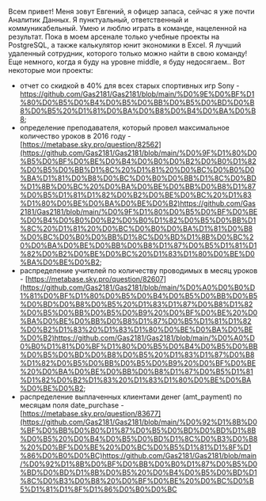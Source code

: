 Всем привет!
Меня зовут Евгений, я офицер запаса, сейчас я уже почти Аналитик Данных.
Я пунктуальный, ответственный и коммуникабельный. Умею и люблю играть в команде, нацеленной на результат.
Пока в моем арсенале только учебные проекты на PostgreSQL, а также калькулятор юнит экономики в Excel.
Я лучший удаленный сотрудник, которого только можно найти в свою команду! Еще немного, когда я буду на уровне middle, я буду недосягаем..
Вот некоторые мои проекты:
- отчет со скидкой в 40% для всех старых спортивных игр Sony - https://github.com/Gas2181/Gas2181/blob/main/%D0%9E%D0%BF%D1%80%D0%B5%D0%B4%D0%B5%D0%BB%D0%B5%D0%BD%D0%B8%D0%B5%20%D1%81%D0%BA%D0%B8%D0%B4%D0%BA%D0%B8;
- определение преподавателя, который провел максимальное количество уроков в 2016 году - [https://metabase.sky.pro/question/82562](https://github.com/Gas2181/Gas2181/blob/main/%D0%9F%D1%80%D0%B5%D0%BF%D0%BE%D0%B4%D0%B0%D0%B2%D0%B0%D1%82%D0%B5%D0%BB%D1%8C%20%D1%81%20%D0%BC%D0%B0%D0%BA%D1%81%D0%B8%D0%BC%D0%B0%D0%BB%D1%8C%D0%BD%D1%8B%D0%BC%20%D0%BA%D0%BE%D0%BB%D0%B8%D1%87%D0%B5%D1%81%D1%82%D0%B2%D0%BE%D0%BC%20%D1%83%D1%80%D0%BE%D0%BA%D0%BE%D0%B2)https://github.com/Gas2181/Gas2181/blob/main/%D0%9F%D1%80%D0%B5%D0%BF%D0%BE%D0%B4%D0%B0%D0%B2%D0%B0%D1%82%D0%B5%D0%BB%D1%8C%20%D1%81%20%D0%BC%D0%B0%D0%BA%D1%81%D0%B8%D0%BC%D0%B0%D0%BB%D1%8C%D0%BD%D1%8B%D0%BC%20%D0%BA%D0%BE%D0%BB%D0%B8%D1%87%D0%B5%D1%81%D1%82%D0%B2%D0%BE%D0%BC%20%D1%83%D1%80%D0%BE%D0%BA%D0%BE%D0%B2;
- распределение учителей по количеству проводимых в месяц уроков - [https://metabase.sky.pro/question/82607](https://github.com/Gas2181/Gas2181/blob/main/%D0%A0%D0%B0%D1%81%D0%BF%D1%80%D0%B5%D0%B4%D0%B5%D0%BB%D0%B5%D0%BD%D0%B8%D0%B5%20%D1%83%D1%87%D0%B8%D1%82%D0%B5%D0%BB%D0%B5%D0%B9%20%D0%BF%D0%BE%20%D0%BA%D0%BE%D0%BB%D0%B8%D1%87%D0%B5%D1%81%D1%82%D0%B2%D1%83%20%D1%83%D1%80%D0%BE%D0%BA%D0%BE%D0%B2)https://github.com/Gas2181/Gas2181/blob/main/%D0%A0%D0%B0%D1%81%D0%BF%D1%80%D0%B5%D0%B4%D0%B5%D0%BB%D0%B5%D0%BD%D0%B8%D0%B5%20%D1%83%D1%87%D0%B8%D1%82%D0%B5%D0%BB%D0%B5%D0%B9%20%D0%BF%D0%BE%20%D0%BA%D0%BE%D0%BB%D0%B8%D1%87%D0%B5%D1%81%D1%82%D0%B2%D1%83%20%D1%83%D1%80%D0%BE%D0%BA%D0%BE%D0%B2;
- распределение выплаченных клиентами денег (amt_payment) по месяцам поля date_purchase - [https://metabase.sky.pro/question/83677](https://github.com/Gas2181/Gas2181/blob/main/%D0%92%D1%8B%D0%BF%D0%BB%D0%B0%D1%87%D0%B5%D0%BD%D0%BD%D1%8B%D0%B5%20%D0%B4%D0%B5%D0%BD%D1%8C%D0%B3%D0%B8%20%D0%BF%D0%BE%20%D0%BC%D0%B5%D1%81%D1%8F%D1%86%D0%B0%D0%BC)https://github.com/Gas2181/Gas2181/blob/main/%D0%92%D1%8B%D0%BF%D0%BB%D0%B0%D1%87%D0%B5%D0%BD%D0%BD%D1%8B%D0%B5%20%D0%B4%D0%B5%D0%BD%D1%8C%D0%B3%D0%B8%20%D0%BF%D0%BE%20%D0%BC%D0%B5%D1%81%D1%8F%D1%86%D0%B0%D0%BC
